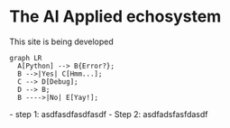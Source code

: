 # The AI Applied echosystem

This site is being developed

``` mermaid
graph LR
  A[Python] --> B{Error?};
  B -->|Yes| C[Hmm...];
  C --> D[Debug];
  D --> B;
  B ---->|No| E[Yay!];
```

<div class="steps" markdown>
- step 1: asdfasdfasdfasdf
- Step 2: asdfadsfasfdasdf

</div>